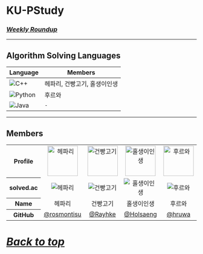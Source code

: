 # KU-PStudy

### ***[Weekly Roundup](https://github.com/orgs/KU-PStudy/projects/1)***

---

## Algorithm Solving Languages

| Language                                                                                          | Members          |
|---------------------------------------------------------------------------------------------------|------------------|
| <img src="https://img.shields.io/badge/C++-e0e0e0?logo=cplusplus&logoColor=black" alt="C++" />    | 헤파리, 건빵고기, 홀생이인생 |
| <img src="https://img.shields.io/badge/Python-e0e0e0?logo=python&logoColor=black" alt="Python" /> | 후르와              |
| <img src="https://img.shields.io/badge/Java-e0e0e0?logo=openjdk&logoColor=black" alt="Java" />    | `-`              |

---

## Members

<table>
  <tr align="center">
    <th>Profile</th>
    <td>
      <img src="https://avatars.githubusercontent.com/u/107000683?v=4" alt="헤파리" style="width:80px"/>
    </td>
    <td>
      <img src="https://avatars.githubusercontent.com/u/94730654?v=4" alt="건빵고기" style="width:80px"/>
    </td>
    <td>
      <img src="https://avatars.githubusercontent.com/u/216300232?v=4" alt="홀생이인생" style="width:80px"/>
    </td>
    <td>
      <img src="https://avatars.githubusercontent.com/u/76837607?v=4" alt="후르와" style="width:80px"/>
    </td>
  </tr>
  <tr align="center">
    <th>solved.ac</th>
    <td>
      <img src="https://mazassumnida.wtf/api/mini/generate_badge?boj=rosmontis" alt="헤파리" />
    </td>
    <td>
      <img src="https://mazassumnida.wtf/api/mini/generate_badge?boj=nink2458" alt="건빵고기" />
    </td>
    <td>
      <img src="https://mazassumnida.wtf/api/mini/generate_badge?boj=lms03225" alt="홀생이인생" />
    </td>
    <td>
      <img src="https://mazassumnida.wtf/api/mini/generate_badge?boj=babykh98" alt="후르와" />
    </td>
  </tr>
  <tr align="center">
    <th>Name</th>
    <td>헤파리</td>
    <td>건빵고기</td>
    <td>홀생이인생</td>
    <td>후르와</td>
  </tr>
  <tr align="center">
    <th>GitHub</th>
    <td><a href="https://github.com/rosmontisu">@rosmontisu</a></td>
    <td><a href="https://github.com/Rayhke">@Rayhke</a></td>
    <td><a href="https://github.com/Holsaeng">@Holsaeng</a></td>
    <td><a href="https://github.com/hruwa">@hruwa</a></td>
  </tr>
</table>

# ***[Back to top](#top)***